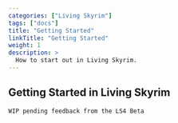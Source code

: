 ```yaml
---
categories: ["Living Skyrim"]
tags: ["docs"] 
title: "Getting Started"
linkTitle: "Getting Started"
weight: 1
description: >
  How to start out in Living Skyrim.
---
```


## Getting Started in Living Skyrim
` WIP pending feedback from the LS4 Beta `
